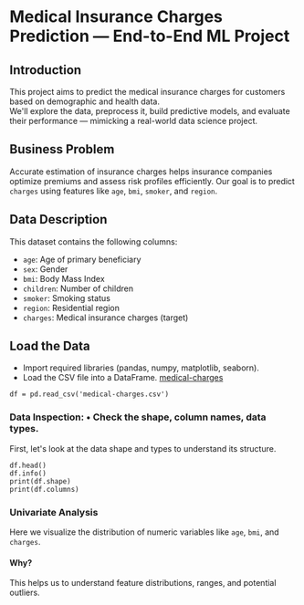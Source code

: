 # Medical Insurance Charges Prediction — End-to-End ML Project

## Introduction
This project aims to predict the medical insurance charges for customers based on demographic and health data.  
We'll explore the data, preprocess it, build predictive models, and evaluate their performance — mimicking a real-world data science project.

## Business Problem
Accurate estimation of insurance charges helps insurance companies optimize premiums and assess risk profiles efficiently.
Our goal is to predict `charges` using features like `age`, `bmi`, `smoker`, and `region`.

## Data Description
This dataset contains the following columns:
- `age`: Age of primary beneficiary
- `sex`: Gender
- `bmi`: Body Mass Index
- `children`: Number of children
- `smoker`: Smoking status
- `region`: Residential region
- `charges`: Medical insurance charges (target)

## Load the Data
- Import required libraries (pandas, numpy, matplotlib, seaborn).
- Load the CSV file into a DataFrame. [medical-charges]([URL](https://github.com/Owaboye/ml_predict_medical_charges/blob/main/medical-charges.csv))
```
df = pd.read_csv('medical-charges.csv')
```

### Data Inspection: •	Check the shape, column names, data types.
First, let's look at the data shape and types to understand its structure.
```
df.head()
df.info()
print(df.shape)
print(df.columns)
```

### Univariate Analysis
Here we visualize the distribution of numeric variables like `age`, `bmi`, and `charges`.
#### Why?
This helps us to understand feature distributions, ranges, and potential outliers.

